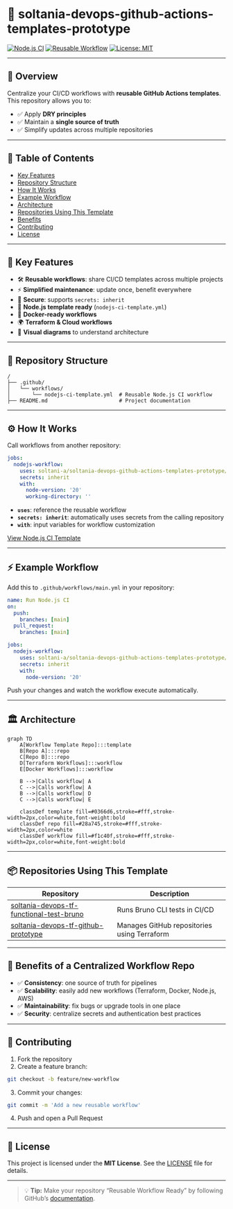 # 🚀 soltania-devops-github-actions-templates-prototype

[![Node.js CI](https://img.shields.io/github/actions/workflow/status/soltani-a/soltania-devops-github-actions-templates-prototype/.github/workflows/nodejs-ci-template.yml?branch=main\&label=Node.js%20CI\&logo=github)](https://github.com/soltani-a/soltania-devops-github-actions-templates-prototype/actions)
[![Reusable Workflow](https://img.shields.io/badge/Reusable-Workflow-green?logo=github-actions)](https://docs.github.com/en/actions/using-workflows/reusing-workflows)
[![License: MIT](https://img.shields.io/badge/License-MIT-blue.svg)](LICENSE)

---

## 📖 Overview

Centralize your CI/CD workflows with **reusable GitHub Actions templates**. This repository allows you to:

* ✅ Apply **DRY principles**
* ✅ Maintain a **single source of truth**
* ✅ Simplify updates across multiple repositories

---

## 📑 Table of Contents

* [Key Features](#-key-features)
* [Repository Structure](#-repository-structure)
* [How It Works](#-how-it-works)
* [Example Workflow](#-example-workflow)
* [Architecture](#-architecture)
* [Repositories Using This Template](#-repositories-using-this-template)
* [Benefits](#-benefits-of-a-centralized-workflow-repo)
* [Contributing](#-contributing)
* [License](#-license)

---

## 🔑 Key Features

* 🛠️ **Reusable workflows**: share CI/CD templates across multiple projects
* ⚡ **Simplified maintenance**: update once, benefit everywhere
* 🔐 **Secure**: supports `secrets: inherit`
* 🚀 **Node.js template ready** (`nodejs-ci-template.yml`)
* 🐳 **Docker-ready workflows**
* 🌍 **Terraform & Cloud workflows**
* 🎨 **Visual diagrams** to understand architecture

---

## 📂 Repository Structure

```text
/
├── .github/
│   └── workflows/
│       └── nodejs-ci-template.yml  # Reusable Node.js CI workflow
├── README.md                       # Project documentation
```

---

## ⚙️ How It Works

Call workflows from another repository:

```yaml
jobs:
  nodejs-workflow:
    uses: soltani-a/soltania-devops-github-actions-templates-prototype/.github/workflows/nodejs-ci-template.yml@main
    secrets: inherit
    with:
      node-version: '20'
      working-directory: ''
```

* **`uses`**: reference the reusable workflow
* **`secrets: inherit`**: automatically uses secrets from the calling repository
* **`with`**: input variables for workflow customization

[View Node.js CI Template](.github/workflows/nodejs-ci-template.yml)

---

## ⚡ Example Workflow

Add this to `.github/workflows/main.yml` in your repository:

```yaml
name: Run Node.js CI
on:
  push:
    branches: [main]
  pull_request:
    branches: [main]

jobs:
  nodejs-workflow:
    uses: soltani-a/soltania-devops-github-actions-templates-prototype/.github/workflows/nodejs-ci-template.yml@main
    secrets: inherit
    with:
      node-version: '20'
```

Push your changes and watch the workflow execute automatically.

---

## 🏛 Architecture

```mermaid
graph TD
    A[Workflow Template Repo]:::template
    B[Repo A]:::repo
    C[Repo B]:::repo
    D[Terraform Workflows]:::workflow
    E[Docker Workflows]:::workflow

    B -->|Calls workflow| A
    C -->|Calls workflow| A
    B -->|Calls workflow| D
    C -->|Calls workflow| E

    classDef template fill=#0366d6,stroke=#fff,stroke-width=2px,color=white,font-weight:bold
    classDef repo fill=#28a745,stroke=#fff,stroke-width=2px,color=white
    classDef workflow fill=#f1c40f,stroke=#fff,stroke-width=2px,color=white,font-weight:bold
```

---

## 📦 Repositories Using This Template

| Repository                                                                                                        | Description                                 |
| ----------------------------------------------------------------------------------------------------------------- | ------------------------------------------- |
| [soltania-devops-tf-functional-test-bruno](https://github.com/soltani-a/soltania-devops-tf-functional-test-bruno) | Runs Bruno CLI tests in CI/CD               |
| [soltania-devops-tf-github-prototype](https://github.com/soltani-a/soltania-devops-tf-github-prototype)           | Manages GitHub repositories using Terraform |

---

## 🌟 Benefits of a Centralized Workflow Repo

* ✅ **Consistency**: one source of truth for pipelines
* ✅ **Scalability**: easily add new workflows (Terraform, Docker, Node.js, AWS)
* ✅ **Maintainability**: fix bugs or upgrade tools in one place
* ✅ **Security**: centralize secrets and authentication best practices

---

## 🤝 Contributing

1. Fork the repository
2. Create a feature branch:

```bash
git checkout -b feature/new-workflow
```

3. Commit your changes:

```bash
git commit -m 'Add a new reusable workflow'
```

4. Push and open a Pull Request

---

## 📜 License

This project is licensed under the **MIT License**. See the [LICENSE](LICENSE) file for details.

---

> 💡 **Tip:** Make your repository “Reusable Workflow Ready” by following GitHub’s [documentation](https://docs.github.com/en/actions/using-workflows/reusing-workflows).
